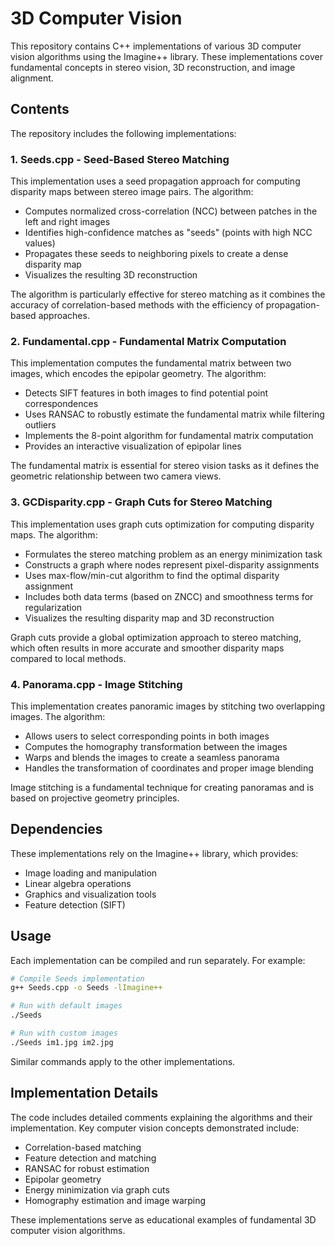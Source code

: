# 3D Computer Vision

This repository contains C++ implementations of various 3D computer vision algorithms using the Imagine++ library. These implementations cover fundamental concepts in stereo vision, 3D reconstruction, and image alignment.

## Contents

The repository includes the following implementations:

### 1. Seeds.cpp - Seed-Based Stereo Matching

This implementation uses a seed propagation approach for computing disparity maps between stereo image pairs. The algorithm:

- Computes normalized cross-correlation (NCC) between patches in the left and right images
- Identifies high-confidence matches as "seeds" (points with high NCC values)
- Propagates these seeds to neighboring pixels to create a dense disparity map
- Visualizes the resulting 3D reconstruction

The algorithm is particularly effective for stereo matching as it combines the accuracy of correlation-based methods with the efficiency of propagation-based approaches.

### 2. Fundamental.cpp - Fundamental Matrix Computation

This implementation computes the fundamental matrix between two images, which encodes the epipolar geometry. The algorithm:

- Detects SIFT features in both images to find potential point correspondences
- Uses RANSAC to robustly estimate the fundamental matrix while filtering outliers
- Implements the 8-point algorithm for fundamental matrix computation
- Provides an interactive visualization of epipolar lines

The fundamental matrix is essential for stereo vision tasks as it defines the geometric relationship between two camera views.

### 3. GCDisparity.cpp - Graph Cuts for Stereo Matching

This implementation uses graph cuts optimization for computing disparity maps. The algorithm:

- Formulates the stereo matching problem as an energy minimization task
- Constructs a graph where nodes represent pixel-disparity assignments
- Uses max-flow/min-cut algorithm to find the optimal disparity assignment
- Includes both data terms (based on ZNCC) and smoothness terms for regularization
- Visualizes the resulting disparity map and 3D reconstruction

Graph cuts provide a global optimization approach to stereo matching, which often results in more accurate and smoother disparity maps compared to local methods.

### 4. Panorama.cpp - Image Stitching

This implementation creates panoramic images by stitching two overlapping images. The algorithm:

- Allows users to select corresponding points in both images
- Computes the homography transformation between the images
- Warps and blends the images to create a seamless panorama
- Handles the transformation of coordinates and proper image blending

Image stitching is a fundamental technique for creating panoramas and is based on projective geometry principles.

## Dependencies

These implementations rely on the Imagine++ library, which provides:
- Image loading and manipulation
- Linear algebra operations
- Graphics and visualization tools
- Feature detection (SIFT)

## Usage

Each implementation can be compiled and run separately. For example:

```bash
# Compile Seeds implementation
g++ Seeds.cpp -o Seeds -lImagine++

# Run with default images
./Seeds

# Run with custom images
./Seeds im1.jpg im2.jpg
```

Similar commands apply to the other implementations.

## Implementation Details

The code includes detailed comments explaining the algorithms and their implementation. Key computer vision concepts demonstrated include:

- Correlation-based matching
- Feature detection and matching
- RANSAC for robust estimation
- Epipolar geometry
- Energy minimization via graph cuts
- Homography estimation and image warping

These implementations serve as educational examples of fundamental 3D computer vision algorithms.
